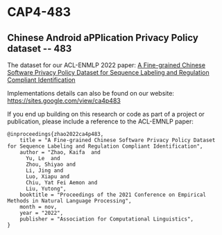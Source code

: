 #  CAP4-483
## **C**hinese **A**ndroid a**PP**lication **P**rivacy **P**olicy dataset -- 483

The dataset for our ACL-ENMLP 2022 paper:  [A Fine-grained Chinese Software Privacy Policy Dataset for Sequence Labeling and Regulation Compliant Identification]("https://aclanthology.org/events/emnlp-2022/#2022-emnlp-main")


Implementations details can also be found on our website: 
https://sites.google.com/view/ca4p483

If you end up building on this research or code as part of a project or publication, please include a reference to the ACL-EMNLP paper:

```
@inproceedings{zhao2022ca4p483,
    title = "A Fine-grained Chinese Software Privacy Policy Dataset for Sequence Labeling and Regulation Compliant Identification",
    author = "Zhao, Kaifa  and
      Yu, Le  and
      Zhou, Shiyao and
      Li, Jing and
      Luo, Xiapu and 
      Chiu, Yat Fei Aemon and
      Liu, Yutong",
    booktitle = "Proceedings of the 2021 Conference on Empirical Methods in Natural Language Processing",
    month = nov,
    year = "2022",
    publisher = "Association for Computational Linguistics",
}
```

